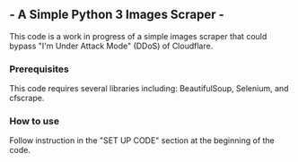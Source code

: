 ## - A Simple Python 3 Images Scraper -

This code is a work in progress of a simple images scraper that could bypass "I'm Under Attack Mode" (DDoS) of Cloudflare.

### Prerequisites

This code requires several libraries including: BeautifulSoup, Selenium, and cfscrape.

### How to use

Follow instruction in the "SET UP CODE" section at the beginning of the code.
